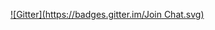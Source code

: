 
[![Gitter](https://badges.gitter.im/Join Chat.svg)](https://gitter.im/brasadesign/consorciosvo-theme?utm_source=badge&utm_medium=badge&utm_campaign=pr-badge&utm_content=badge)